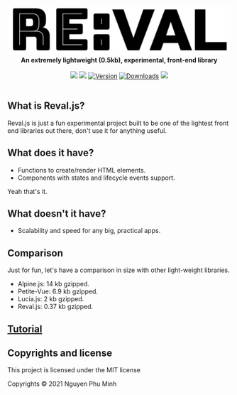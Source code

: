 <div align="center">
	<br/>
	<img src="./assets/logo.png"/>
	<br/>
	<div><b>An extremely lightweight (0.5kb), experimental, front-end library </b></div>
	<br/>
	<a href="https://github.com/nguyenphuminh/reval/blob/master/LICENSE.md"><img src="https://img.shields.io/badge/license-MIT-orange.svg"/></a>
	<a href="https://bundlephobia.com/package/revaljs"><img src="https://badgen.net/bundlephobia/minzip/revaljs"/></a>
	<a href="https://www.npmjs.com/package/revaljs"><img src="https://img.shields.io/npm/v/revaljs.svg?sanitize=true" alt="Version"></a>
	<a href="https://npmcharts.com/compare/revaljs"><img src="https://img.shields.io/npm/dm/revaljs.svg?sanitize=true" alt="Downloads"></a>
	<a href="https://github.com/nguyenphuminh/reval/blob/master/.github/CONTRIBUTING.md"><img src="https://img.shields.io/badge/PRs-welcome-brightgreen.svg"></a>
</div>

<br/>

## What is Reval.js?

Reval.js is just a fun experimental project built to be one of the lightest front end libraries out there, don't use it for anything useful.

## What does it have?

* Functions to create/render HTML elements.
* Components with states and lifecycle events support.

Yeah that's it.

## What doesn't it have?

* Scalability and speed for any big, practical apps.

## Comparison

Just for fun, let's have a comparison in size with other light-weight libraries.

* Alpine.js: 14 kb gzipped.
* Petite-Vue: 6.9 kb gzipped.
* Lucia.js: 2 kb gzipped.
* Reval.js: 0.37 kb gzipped.

## [Tutorial](tutorial.md)

## Copyrights and license

This project is licensed under the MIT license

Copyrights © 2021 Nguyen Phu Minh
